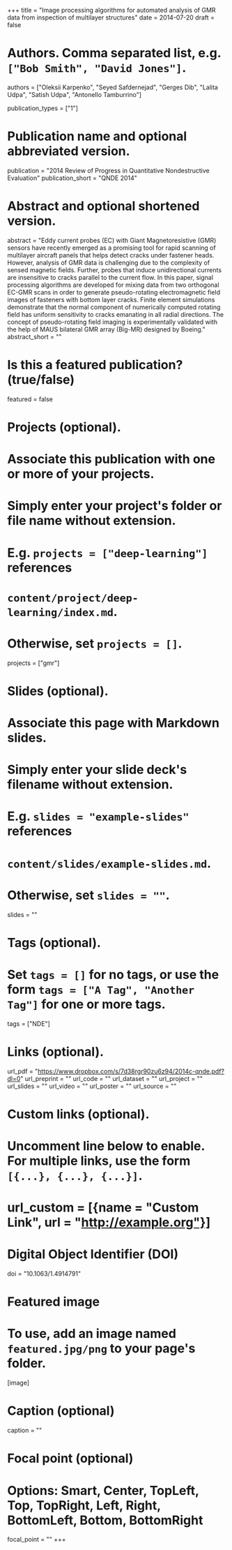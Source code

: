+++
title = "Image processing algorithms for automated analysis of GMR data from inspection of multilayer structures"
date = 2014-07-20
draft = false

# Authors. Comma separated list, e.g. `["Bob Smith", "David Jones"]`.
authors = ["Oleksii Karpenko", "Seyed Safdernejad", "Gerges Dib", "Lalita Udpa", "Satish Udpa", "Antonello Tamburrino"]

publication_types = ["1"]

# Publication name and optional abbreviated version.
publication = "2014 Review of Progress in Quantitative Nondestructive Evaluation"
publication_short = "QNDE 2014"

# Abstract and optional shortened version.
abstract = "Eddy current probes (EC) with Giant Magnetoresistive (GMR) sensors have recently emerged as a promising tool for rapid scanning of multilayer aircraft panels that helps detect cracks under fastener heads. However, analysis of GMR data is challenging due to the complexity of sensed magnetic fields. Further, probes that induce unidirectional currents are insensitive to cracks parallel to the current flow. In this paper, signal processing algorithms are developed for mixing data from two orthogonal EC-GMR scans in order to generate pseudo-rotating electromagnetic field images of fasteners with bottom layer cracks. Finite element simulations demonstrate that the normal component of numerically computed rotating field has uniform sensitivity to cracks emanating in all radial directions. The concept of pseudo-rotating field imaging is experimentally validated with the help of MAUS bilateral GMR array (Big-MR) designed by Boeing."
abstract_short = ""

# Is this a featured publication? (true/false)
featured = false

# Projects (optional).
#   Associate this publication with one or more of your projects.
#   Simply enter your project's folder or file name without extension.
#   E.g. `projects = ["deep-learning"]` references 
#   `content/project/deep-learning/index.md`.
#   Otherwise, set `projects = []`.
projects = ["gmr"]

# Slides (optional).
#   Associate this page with Markdown slides.
#   Simply enter your slide deck's filename without extension.
#   E.g. `slides = "example-slides"` references 
#   `content/slides/example-slides.md`.
#   Otherwise, set `slides = ""`.
slides = ""

# Tags (optional).
#   Set `tags = []` for no tags, or use the form `tags = ["A Tag", "Another Tag"]` for one or more tags.
tags = ["NDE"]

# Links (optional).
url_pdf = "https://www.dropbox.com/s/7d38rgr90zu6z94/2014c-qnde.pdf?dl=0"
url_preprint = ""
url_code = ""
url_dataset = ""
url_project = ""
url_slides = ""
url_video = ""
url_poster = ""
url_source = ""

# Custom links (optional).
#   Uncomment line below to enable. For multiple links, use the form `[{...}, {...}, {...}]`.
# url_custom = [{name = "Custom Link", url = "http://example.org"}]

# Digital Object Identifier (DOI)
doi = "10.1063/1.4914791"

# Featured image
# To use, add an image named `featured.jpg/png` to your page's folder. 
[image]
  # Caption (optional)
  caption = ""

  # Focal point (optional)
  # Options: Smart, Center, TopLeft, Top, TopRight, Left, Right, BottomLeft, Bottom, BottomRight
  focal_point = ""
+++
